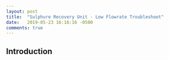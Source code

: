 ```yaml
---
layout: post
title:  "Sulphure Recovery Unit - Low Flowrate Troubleshoot"
date:   2019-05-23 16:16:16 -0500
comments: true
---
```


## Introduction
